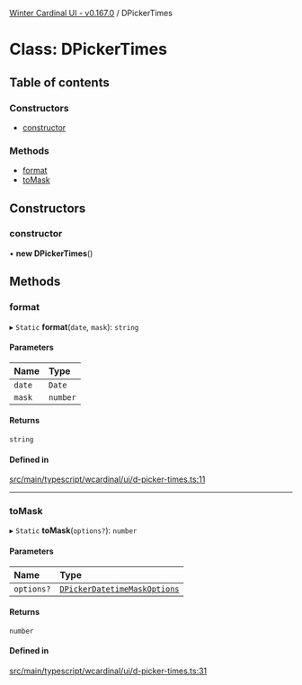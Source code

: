 [Winter Cardinal UI - v0.167.0](../index.md) / DPickerTimes

# Class: DPickerTimes

## Table of contents

### Constructors

- [constructor](DPickerTimes.md#constructor)

### Methods

- [format](DPickerTimes.md#format)
- [toMask](DPickerTimes.md#tomask)

## Constructors

### constructor

• **new DPickerTimes**()

## Methods

### format

▸ `Static` **format**(`date`, `mask`): `string`

#### Parameters

| Name | Type |
| :------ | :------ |
| `date` | `Date` |
| `mask` | `number` |

#### Returns

`string`

#### Defined in

[src/main/typescript/wcardinal/ui/d-picker-times.ts:11](https://github.com/winter-cardinal/winter-cardinal-ui/blob/v0.167.0/src/main/typescript/wcardinal/ui/d-picker-times.ts#L11)

___

### toMask

▸ `Static` **toMask**(`options?`): `number`

#### Parameters

| Name | Type |
| :------ | :------ |
| `options?` | [`DPickerDatetimeMaskOptions`](../interfaces/DPickerDatetimeMaskOptions.md) |

#### Returns

`number`

#### Defined in

[src/main/typescript/wcardinal/ui/d-picker-times.ts:31](https://github.com/winter-cardinal/winter-cardinal-ui/blob/v0.167.0/src/main/typescript/wcardinal/ui/d-picker-times.ts#L31)
